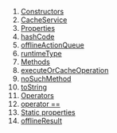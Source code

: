 1.  [Constructors](services_caching_cache_service/CacheService-class.html#constructors)
2.  [CacheService](services_caching_cache_service/CacheService/CacheService.html)
3.  [Properties](services_caching_cache_service/CacheService-class.html#instance-properties)
4.  [hashCode](https://api.flutter.dev/flutter/dart-core/Object/hashCode.html)
5.  [offlineActionQueue](services_caching_cache_service/CacheService/offlineActionQueue.html)
6.  [runtimeType](https://api.flutter.dev/flutter/dart-core/Object/runtimeType.html)
7.  [Methods](services_caching_cache_service/CacheService-class.html#instance-methods)
8.  [executeOrCacheOperation](services_caching_cache_service/CacheService/executeOrCacheOperation.html)
9.  [noSuchMethod](https://api.flutter.dev/flutter/dart-core/Object/noSuchMethod.html)
10. [toString](https://api.flutter.dev/flutter/dart-core/Object/toString.html)
11. [Operators](services_caching_cache_service/CacheService-class.html#operators)
12. [operator
    ==](https://api.flutter.dev/flutter/dart-core/Object/operator_equals.html)
13. [Static
    properties](services_caching_cache_service/CacheService-class.html#static-properties)
14. [offlineResult](services_caching_cache_service/CacheService/offlineResult.html)
